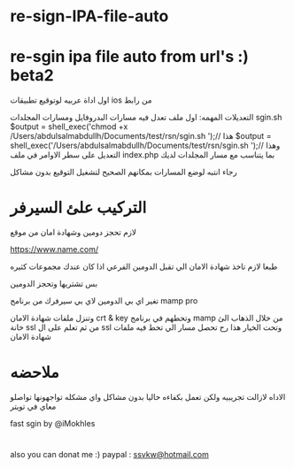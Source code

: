 # re-sign-IPA-file-auto
# re-sgin ipa file auto from url's :) beta2
اول اداة عربيه لوتوقيع تطبيقات ios من رابط 

التعديلات المهمه:
اول ملف تعدل فيه مسارات البدروفايل ومسارات المجلدات sgin.sh
$output = shell_exec('chmod +x /Users/abdulsalmabdullh/Documents/test/rsn/sgin.sh ');// هذا
$output = shell_exec('/Users/abdulsalmabdullh/Documents/test/rsn/sgin.sh ');// وهذا 
التعديل على سطر الاوامر في ملف index.php بما يتناسب مع مسار المجلدات لديك

رجاء انتبه لوضع المسارات بمكانهم الصحيح لتشغيل التوقيع بدون مشاكل

# التركيب علئ السيرفر

لازم تحجز دومين وشهادة امان من موقع 

https://www.name.com/

طبعا لازم تاخذ شهادة الامان الي تقبل الدومين الفرعي اذا كان عندك مجموعات كثيره

بس تشتريها وتحجز الدومين

تغير اي بي الدومين لاي بي سيرفرك من برنامج mamp pro

وتنزل ملفات شهادة الامان crt & key 
وتحطهم في برنامج mamp 
من خلال الذهاب الئ خانة ssl 
من ثم تعلم على ال ssl 
وتحت الخيار هذا رح تحصل مسار الي تحط فيه ملفات شهادة الامان
# ملاحضه

الاداه لازالت تجريبيه ولكن تعمل بكفاءه حاليا بدون مشاكل
واي مشكله تواجهونها تواصلو معاي في تويتر

fast sgin by @iMokhles
#
  also you can donat me :) 
  paypal : ssvkw@hotmail.com
